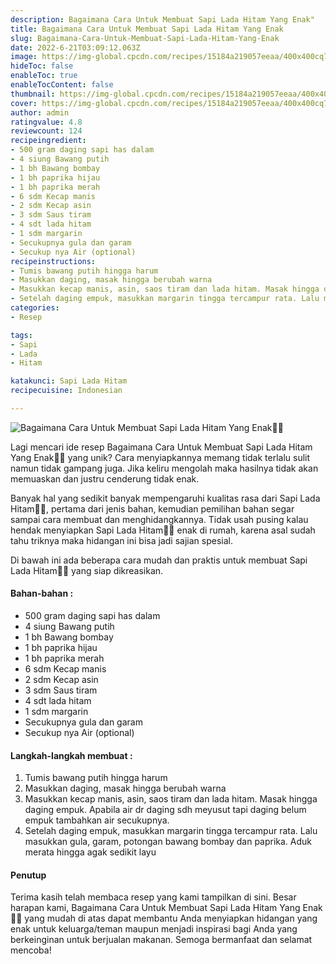 ```yaml
---
description: Bagaimana Cara Untuk Membuat Sapi Lada Hitam Yang Enak"
title: Bagaimana Cara Untuk Membuat Sapi Lada Hitam Yang Enak
slug: Bagaimana-Cara-Untuk-Membuat-Sapi-Lada-Hitam-Yang-Enak
date: 2022-6-21T03:09:12.063Z
image: https://img-global.cpcdn.com/recipes/15184a219057eeaa/400x400cq70/photo.jpg
hideToc: false
enableToc: true
enableTocContent: false
thumbnail: https://img-global.cpcdn.com/recipes/15184a219057eeaa/400x400cq70/photo.jpg
cover: https://img-global.cpcdn.com/recipes/15184a219057eeaa/400x400cq70/photo.jpg
author: admin
ratingvalue: 4.8
reviewcount: 124
recipeingredient:
- 500 gram daging sapi has dalam
- 4 siung Bawang putih
- 1 bh Bawang bombay
- 1 bh paprika hijau
- 1 bh paprika merah
- 6 sdm Kecap manis
- 2 sdm Kecap asin
- 3 sdm Saus tiram
- 4 sdt lada hitam
- 1 sdm margarin
- Secukupnya gula dan garam
- Secukup nya Air (optional)
recipeinstructions:
- Tumis bawang putih hingga harum
- Masukkan daging, masak hingga berubah warna
- Masukkan kecap manis, asin, saos tiram dan lada hitam. Masak hingga daging empuk. Apabila air dr daging sdh meyusut tapi daging belum empuk tambahkan air secukupnya.
- Setelah daging empuk, masukkan margarin tingga tercampur rata. Lalu masukkan gula, garam, potongan bawang bombay dan paprika. Aduk merata hingga agak sedikit layu
categories:
- Resep

tags:
- Sapi
- Lada
- Hitam

katakunci: Sapi Lada Hitam
recipecuisine: Indonesian

---
```


![Bagaimana Cara Untuk Membuat Sapi Lada Hitam Yang Enak👩‍🍳](https://img-global.cpcdn.com/recipes/15184a219057eeaa/400x400cq70/photo.jpg)

Lagi mencari ide resep Bagaimana Cara Untuk Membuat Sapi Lada Hitam Yang Enak👩‍🍳 yang unik? Cara menyiapkannya memang tidak terlalu sulit namun tidak gampang juga. Jika keliru mengolah maka hasilnya tidak akan memuaskan dan justru cenderung tidak enak.

Banyak hal yang sedikit banyak mempengaruhi kualitas rasa dari Sapi Lada Hitam👩‍🍳, pertama dari jenis bahan, kemudian pemilihan bahan segar sampai cara membuat dan menghidangkannya. Tidak usah pusing kalau hendak menyiapkan Sapi Lada Hitam👩‍🍳 enak di rumah, karena asal sudah tahu triknya maka hidangan ini bisa jadi sajian spesial.

Di bawah ini ada beberapa cara mudah dan praktis untuk membuat Sapi Lada Hitam👩‍🍳 yang siap dikreasikan.

<!--inarticleads1-->

#### Bahan-bahan :

- 500 gram daging sapi has dalam
- 4 siung Bawang putih
- 1 bh Bawang bombay
- 1 bh paprika hijau
- 1 bh paprika merah
- 6 sdm Kecap manis
- 2 sdm Kecap asin
- 3 sdm Saus tiram
- 4 sdt lada hitam
- 1 sdm margarin
- Secukupnya gula dan garam
- Secukup nya Air (optional)

<!--inarticleads2-->

#### Langkah-langkah membuat :

1. Tumis bawang putih hingga harum
1. Masukkan daging, masak hingga berubah warna
1. Masukkan kecap manis, asin, saos tiram dan lada hitam. Masak hingga daging empuk. Apabila air dr daging sdh meyusut tapi daging belum empuk tambahkan air secukupnya.
1. Setelah daging empuk, masukkan margarin tingga tercampur rata. Lalu masukkan gula, garam, potongan bawang bombay dan paprika. Aduk merata hingga agak sedikit layu

#### Penutup

Terima kasih telah membaca resep yang kami tampilkan di sini. Besar harapan kami, Bagaimana Cara Untuk Membuat Sapi Lada Hitam Yang Enak👩‍🍳 yang mudah di atas dapat membantu Anda menyiapkan hidangan yang enak untuk keluarga/teman maupun menjadi inspirasi bagi Anda yang berkeinginan untuk berjualan makanan. Semoga bermanfaat dan selamat mencoba!